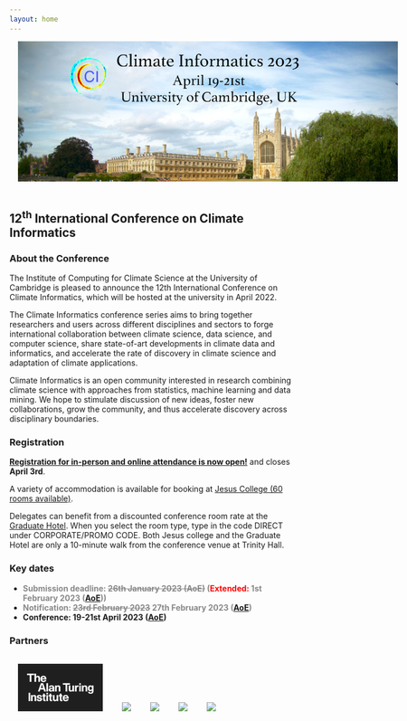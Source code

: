 ```yaml
---
layout: home
---
```

<style>
#logo-container {
    margin: 0 auto;
    width: 70vw;
	padding: 15px;
	padding-top: 0px;
}

#logo-container img {
    width: 70vw;
}

#partners {
  flex-wrap: wrap;
  align-items: stretch;
}

#partners img {
   margin: 15px;
   width: 150px;
}
</style>

<div id='logo-container'><img src="assets/images/splash.png" /></div>

## 12<sup>th</sup> International Conference on Climate Informatics

### About the Conference

The Institute of Computing for Climate Science at the University of Cambridge
is pleased to announce the 12th International Conference on Climate Informatics, which will be hosted at
the university in April 2022.

The Climate Informatics conference series aims to bring together
researchers and users across different disciplines and sectors to
forge international collaboration between climate science, data
science, and computer science, share state-of-art developments in
climate data and informatics, and accelerate the rate of discovery in
climate science and adaptation of climate applications.

Climate Informatics is an open community interested in research
combining climate science with approaches from statistics, machine
learning and data mining. We hope to stimulate discussion of new
ideas, foster new collaborations, grow the community, and thus
accelerate discovery across disciplinary boundaries.

### Registration

__[Registration for in-person and online attendance is now open!](https://onlinesales.admin.cam.ac.uk/conferences-and-events/department-of-applied-mathematics-theoretical-physics-damtp/climate-informatics-conference/climate-informatics-conference-2023)__ and closes **April 3rd**.

A variety of accommodation is available for booking at [Jesus College (60 rooms available)](https://www.universityrooms.com/en-GB/eventcode?ec=CICAPR23&vid=jesuscambridge).

Delegates can benefit from a discounted conference room rate at the [Graduate Hotel](https://www.graduatehotels.com/cambridge/). When you select the room type, type in the code DIRECT under CORPORATE/PROMO CODE. Both Jesus college and the Graduate Hotel are only a 10-minute walk from the conference venue at Trinity Hall.

### Key dates

- <span style='color:#888'>__Submission deadline: ~~26th January 2023 (AoE)~~ (<span style="color:red">Extended:</span> 1st February 2023 ([AoE](https://www.timeanddate.com/time/zones/aoe)))__</span>
- <span style='color:#888'>__Notification: ~~23rd February 2023~~ 27th February 2023 ([AoE](https://www.timeanddate.com/time/zones/aoe))__</span>
- __Conference: 19-21st April 2023 ([AoE](https://www.timeanddate.com/time/zones/aoe))__

### Partners

<div id='partners'>
<img src="assets/images/partners/ati.jpg" />
<img src="https://cambridge-iccs.github.io/assets/images/iccs-uni-logo.png" />
<img src="https://www.bas.ac.uk/wp-content/themes/baspress/img/bas-full-logo.png" />
<img src="https://ncics.org/wp-content/themes/ncics/img/NCICS_logo-560x292.png" />
<img src="https://cdn-ukwest.onetrust.com/logos/b1267e56-9bec-4ebe-a985-519ebdee1430/1d68d9f9-4078-44bb-9419-6d02957faf01/128a5669-6106-4f93-8945-4652309c3cdc/Cambridge_Landscape_Logo_POS_RGB.png" />
</div>